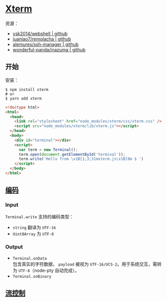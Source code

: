 # [Xterm](https://xtermjs.org/)

资源：

- [ysk2014/webshell | github](https://github.com/ysk2014/webshell)
- [juanlao7/remolacha | github](https://github.com/juanlao7/remolacha)
- [alemures/ssh-manager | github](https://github.com/alemures/ssh-manager)
- [wonderful-panda/inazuma | github](https://github.com/wonderful-panda/inazuma)

## 开始

安装：

```
$ npm install xterm
# or
$ yarn add xterm
```

```html
<!doctype html>
<html>
  <head>
    <link rel="stylesheet" href="node_modules/xterm/css/xterm.css" />
    <script src="node_modules/xterm/lib/xterm.js"></script>
  </head>
  <body>
    <div id="terminal"></div>
    <script>
      var term = new Terminal();
      term.open(document.getElementById('terminal'));
      term.write('Hello from \x1B[1;3;31mxterm.js\x1B[0m $ ')
    </script>
  </body>
</html>
```

## [编码](https://xtermjs.org/docs/guides/encoding/)

### Input

`Terminal.write` 支持的编码类型：

- `string` 翻译为 `UTF-16`
- `Uint8Array` 为 `UTF-8`

### Output

- `Terminal.onData`  
  包含真实的字符数据， `payload` 被视为 `UTF-16/UCS-2`。用于系统交互，需转为 `UTF-8`（node-pty 自动完成）。
- `Terminal.onBinary`

## [流控制](https://xtermjs.org/docs/guides/flowcontrol/)

